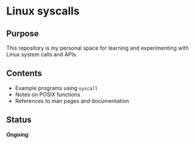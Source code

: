 # Linux syscalls

## Purpose
This repository is my personal space for learning and experimenting with Linux system calls and APIs.

## Contents
- Example programs using `syscall`
- Notes on POSIX functions
- References to man pages and documentation

## Status
***Ongoing***
